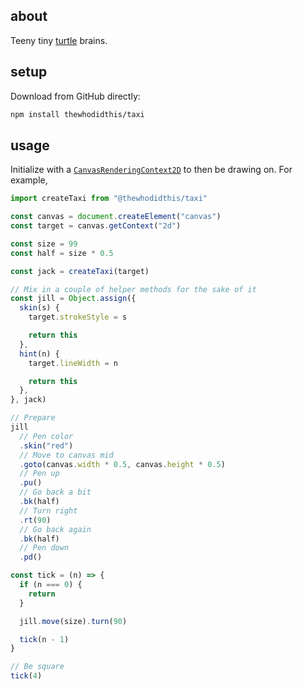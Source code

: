 ## about

Teeny tiny [turtle](https://docs.python.org/3.3/library/turtle.htm) brains.

## setup

Download from GitHub directly:

```sh
npm install thewhodidthis/taxi
```

## usage

Initialize with a [`CanvasRenderingContext2D`](https://developer.mozilla.org/en-US/docs/Web/API/CanvasRenderingContext2D) to then be drawing on. For example,

```js
import createTaxi from "@thewhodidthis/taxi"

const canvas = document.createElement("canvas")
const target = canvas.getContext("2d")

const size = 99
const half = size * 0.5

const jack = createTaxi(target)

// Mix in a couple of helper methods for the sake of it
const jill = Object.assign({
  skin(s) {
    target.strokeStyle = s

    return this
  },
  hint(n) {
    target.lineWidth = n

    return this
  },
}, jack)

// Prepare
jill
  // Pen color
  .skin("red")
  // Move to canvas mid
  .goto(canvas.width * 0.5, canvas.height * 0.5)
  // Pen up
  .pu()
  // Go back a bit
  .bk(half)
  // Turn right
  .rt(90)
  // Go back again
  .bk(half)
  // Pen down
  .pd()

const tick = (n) => {
  if (n === 0) {
    return
  }

  jill.move(size).turn(90)

  tick(n - 1)
}

// Be square
tick(4)
```
